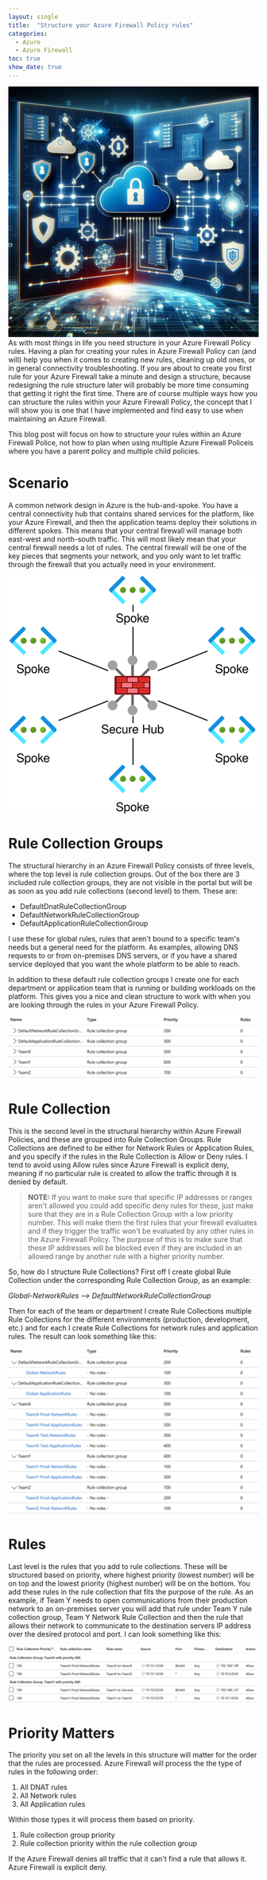 ```yaml
---
layout: single
title:  "Structure your Azure Firewall Policy rules"
categories: 
  - Azure
  - Azure Firewall
toc: true
show_date: true
---
```

![](/assets/img/structure-afwp.png)
As with most things in life you need structure in your Azure Firewall Policy rules. Having a plan for creating your rules in Azure Firewall Policy can (and will) help you when it comes to creating new rules, cleaning up old ones, or in general connectivity troubleshooting. If you are about to create you first rule for your Azure Firewall take a minute and design a structure, because redesigning the rule structure later will probably be more time consuming that getting it right the first time. There are of course multiple ways how you can structure the rules within your Azure Firewall Policy, the concept that I will show you is one that I have implemented and find easy to use when maintaining an Azure Firewall.

This blog post will focus on how to structure your rules within an Azure Firewall Police, not how to plan when using multiple Azure Firewall Policeis where you have a parent policy and multiple child policies.

# Scenario
A common network design in Azure is the hub-and-spoke. You have a central connectivity hub that contains shared services for the platform, like your Azure Firewall, and then the application teams deploy their solutions in different spokes. This means that your central firewall will manage both east-west and north-south traffic. This will most likely mean that your central firewall needs a lot of rules. The central firewall will be one of the key pieces that segments your network, and you only want to let traffic through the firewall that you actually need in your environment. 

![](/assets/img/hub-and-spoke.svg)

# Rule Collection Groups
The structural hierarchy in an Azure Firewall Policy consists of three levels, where the top level is rule collection groups. Out of the box there are 3 included rule collection groups, they are not visible in the portal but will be as soon as you add rule collections (second level) to them. These are:
- DefaultDnatRuleCollectionGroup
- DefaultNetworkRuleCollectionGroup
- DefaultApplicationRuleCollectionGroup

I use these for global rules, rules that aren't bound to a specific team's needs but a general need for the platform. As examples, allowing DNS requests to or from on-premises DNS servers, or if you have a shared service deployed that you want the whole platform to be able to reach.

In addition to these default rule collection groups I create one for each department or application team that is running or building workloads on the platform. This gives you a nice and clean structure to work with when you are looking through the rules in your Azure Firewall Policy. 

![](/assets/img/rule-collection-group-structure.png)

# Rule Collection
This is the second level in the structural hierarchy within Azure Firewall Policies, and these are grouped into Rule Collection Groups. Rule Collections are defined to be either for Network Rules or Application Rules, and you specify if the rules in the Rule Collection is Allow or Deny rules. I tend to avoid using Allow rules since Azure Firewall is explicit deny, meaning if no particular rule is created to allow the traffic through it is denied by default. 

>**NOTE:** If you want to make sure that specific IP addresses or ranges aren't allowed you could add specific deny rules for these, just make sure that they are in a Rule Collection Group with a low priority number. This will make them the first rules that your firewall evaluates and if they trigger the traffic won't be evaluated by any other rules in the Azure Firewall Policy. The purpose of this is to make sure that these IP addresses will be blocked even if they are included in an allowed range by another rule with a higher priority number.

So, how do I structure Rule Collections? First off I create global Rule Collection under the corresponding Rule Collection Group, as an example:

*Global-NetworkRules  -->  DefaultNetworkRuleCollectionGroup*

Then for each of the team or department I create Rule Collections multiple Rule Collections for the different environments (production, development, etc.) and for each I create Rule Collections for network rules and application rules. The result can look something like this: 

![](/assets/img/rule-collection-structure.png)

# Rules
Last level is the rules that you add to rule collections. These will be structured based on priority, where highest priority (lowest number) will be on top and the lowest priority (highest number) will be on the bottom. You add these rules in the rule collection that fits the purpose of the rule. As an example, if Team Y needs to open communications from their production network to an on-premises server you will add that rule under Team Y rule collection group, Team Y Network Rule Collection and then the rule that allows their network to communicate to the destination servers IP address over the desired protocol and port. I can look something like this: 

![](/assets/img/rule-structure.png)

# Priority Matters
The priority you set on all the levels in this structure will matter for the order that the rules are processed. Azure Firewall will process the the type of rules in the following order: 
1. All DNAT rules
2. All Network rules
3. All Application rules

Within those types it will process them based on priority.
1. Rule collection group priority
2. Rule collection priority within the rule collection group

If the Azure Firewall denies all traffic that it can't find a rule that allows it. Azure Firewall is explicit deny.